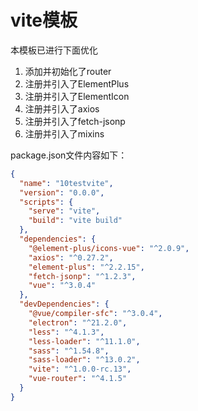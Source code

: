 # vite模板

本模板已进行下面优化

1. 添加并初始化了router
2. 注册并引入了ElementPlus
3. 注册并引入了ElementIcon
4. 注册并引入了axios
5. 注册并引入了fetch-jsonp
6. 注册并引入了mixins



package.json文件内容如下：

```json
{
  "name": "10testvite",
  "version": "0.0.0",
  "scripts": {
    "serve": "vite",
    "build": "vite build"
  },
  "dependencies": {
    "@element-plus/icons-vue": "^2.0.9",
    "axios": "^0.27.2",
    "element-plus": "^2.2.15",
    "fetch-jsonp": "^1.2.3",
    "vue": "^3.0.4"
  },
  "devDependencies": {
    "@vue/compiler-sfc": "^3.0.4",
    "electron": "^21.2.0",
    "less": "^4.1.3",
    "less-loader": "^11.1.0",
    "sass": "^1.54.8",
    "sass-loader": "^13.0.2",
    "vite": "^1.0.0-rc.13",
    "vue-router": "^4.1.5"
  }
}

```


